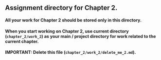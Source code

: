 ## Assignment directory for **Chapter 2**.

#### All your work for **Chapter 2** should be stored only in this directory.

#### When you start working on **Chapter 2**, use current directory (`chapter_2/work_2`) as your main / project directory for work related to the current chapter.

#### **IMPORTANT**: Delete this file (`chapter_2/work_2/delete_me_2.md`).